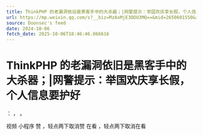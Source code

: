 ```yaml
---
title: ThinkPHP 的老漏洞依旧是黑客手中的大杀器；|网警提示：举国欢庆享长假，个人信息要护好
url: https://mp.weixin.qq.com/s?__biz=MzAxMjE3ODU3MQ==&mid=2650601550&idx=1&sn=908bad1691b6b423af9150a98a9f4e74
source: Doonsec's feed
date: 2024-10-06
fetch_date: 2025-10-06T18:46:46.066616
---
```


# ThinkPHP 的老漏洞依旧是黑客手中的大杀器；|网警提示：举国欢庆享长假，个人信息要护好

：
，
。

视频
小程序
赞
，轻点两下取消赞
在看
，轻点两下取消在看